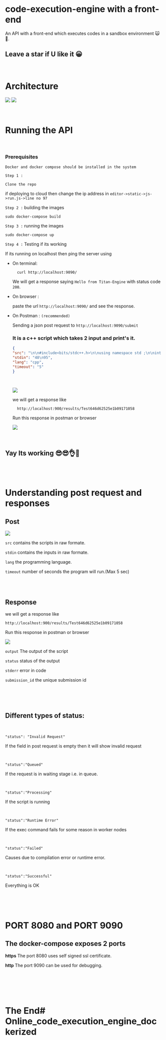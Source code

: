 # code-execution-engine with a front-end
An API with a front-end which executes codes in a sandbox environment 🙀🤯. 
## Leave a star if U like it 😀
<br>

# Architecture

![](images/03.png)
![](images/001.png)

<br>

# Running the API
<br>

### Prerequisites
    Docker and docker compose should be installed in the system

``Step 1 :``
    
    Clone the repo

if deploying to cloud then change the ip address in `editor->static->js->run.js->line no 97`

``Step 2 :`` building the images

    sudo docker-compose build

``Step 3 :`` running the images

    sudo docker-compose up

``Step 4 :`` Testing if its working 

If its running on localhost then ping the server using 

- On terminal:
        
        curl http://localhost:9090/

    We will get a response saying ```Hello from Titan-Engine``` with status code ``200``.

- On browser :

    paste the url ``http://localhost:9090/`` and see the response.

- On Postman : ``(recommended)``

    Sending a json post request to ``http://localhost:9090/submit``

    ### It is a c++ script which takes 2 input and print's it.

    ```json
    {
    "src": "\n\n#include<bits/stdc++.h>\n\nusing namespace std ;\n\nint main()\n{\n    int a ;\n    cin >> a ;\n\n    cout << \"The first number is \" << a << endl ;\n    \n    int b ;\n    cin >> b ;\n    \n    cout << \"The second number is \" << b << endl ;\n\n    cout << \"Hello from cpp\" <<endl ;\n\n    // while(1)\n    // {\n    //     cout << 1 << endl ;\n    // }\n    return 0;\n}\n\n",
    "stdin": "48\n95",
    "lang": "cpp",
    "timeout": "5"
    }
    ```
    <br>
    
    ![](images/01.png)
    
    we will get a response like

        http://localhost:900/results/Test646d62525e1b09171058


    Run this response in postman or browser

    ![](images/02.png)


<br>

## Yay Its working 😎😎👌👏

<br>
<br>



# Understanding post request and responses


## Post

![](images/01.png)

```src``` contains the scripts in raw formate.

```stdin``` contains the inputs in raw formate.

```lang``` the programming language.

```timeout``` number of seconds the program will run.(Max 5 sec)


<br>
<br>

## Response

we will get a response like

    http://localhost:900/results/Test646d62525e1b09171058

Run this response in postman or browser

![](images/02.png)

```output``` The output of the script

```status``` status of the output

```stderr``` error in code

```submission_id``` the unique submission id

<br>
<br>
<br>


## Different types of status:
<br>


    "status": "Invalid Request"

If the field in post request is empty then it will show invalid request

<br>

    "status":"Queued"

If the request is in waiting stage i.e. in queue.

<br>

    "status":"Processing"

If the script is running

<br>

    "status":"Runtime Error"
    
If the exec command fails for some reason in worker nodes

<br>

    "status":"Failed"

Causes due to compilation error or runtime error.

<br>

    "status":"Successful"

Everything is OK


<br>
<br>
<br>

# PORT 8080 and PORT 9090

## The docker-compose exposes 2 ports

**https**  The port 8080 uses self signed ssl certificate.

**http**  The port 9090 can be used for debugging.     

<br>
<br>
<br>
<br>


# The End# Online_code_execution_engine_dockerized
